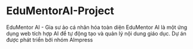 # EduMentorAI-Project
EduMentor AI - Gia sư ảo cá nhân hóa toàn diện 
EduMentor AI là một ứng dụng web tích hợp AI để tự động tạo và quản lý nội dung giáo dục. 
Dự án được phát triển bởi nhóm AImpress
